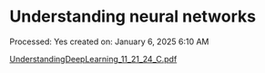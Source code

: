 # Understanding neural networks

Processed: Yes
created on: January 6, 2025 6:10 AM

[UnderstandingDeepLearning_11_21_24_C.pdf](Understanding%20neural%20networks%2017345e69b16a818e9139ed849275b3d2/UnderstandingDeepLearning_11_21_24_C.pdf)